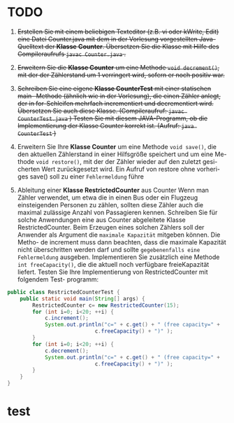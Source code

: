 # TODO

1. ~~Erstellen Sie mit einem beliebigen Texteditor (z.B. vi oder kWrite, Edit)
eine Datei Counter.java mit dem in der Vorlesung vorgestellten Java-
Quelltext der **Klasse** **Counter**.
Übersetzen Sie die Klasse mit Hilfe des Compileraufrufs `javac Counter.java` .~~

2. ~~Erweitern Sie die **Klasse Counter** um eine Methode `void decrement()`,
mit der der Zählerstand um 1 verringert wird, sofern er noch positiv war.~~

3. ~~Schreiben Sie eine eigene **Klasse CounterTest** mit einer statischen main-
Methode (ähnlich wie in der Vorlesung), die einen Zähler anlegt, der in
for-Schleifen mehrfach incrementiert und decrementiert wird.
Übersetzen Sie auch diese Klasse. (Compileraufruf: `javac CounterTest.java` )
Testen Sie mit diesem JAVA-Programm, ob die Implementierung der
Klasse Counter korrekt ist. (Aufruf: `java CounterTest` )~~

4. Erweitern Sie Ihre **Klasse Counter** um eine Methode `void save()`, die
den aktuellen Zählerstand in einer Hilfsgröße speichert und um eine Me-
thode `void restore()`, mit der der Zähler wieder auf den zuletzt gesi-
cherten Wert zurückgesetzt wird. Ein Aufruf von restore ohne vorheri-
ges save() soll zu einer `Fehlermeldung` führe  

5. Ableitung einer **Klasse RestrictedCounter** aus Counter
Wenn man Zähler verwendet, um etwa die in einen Bus
oder ein Flugzeug einsteigenden Personen zu zählen,
sollten diese Zähler auch die maximal zulässige Anzahl
von Passagieren kennen.
Schreiben Sie für solche Anwendungen eine aus Counter
abgeleitete Klasse RestrictedCounter. Beim Erzeugen
eines solchen Zählers soll der Anwender als Argument
die `maximale Kapazität` mitgeben können. Die Metho-
de increment muss dann beachten, dass die maximale
Kapazität nicht überschritten werden darf und sollte `gegebenenfalls eine Fehlermeldung`
ausgeben.
Implementieren Sie zusätzlich eine Methode `int freeCapacity()`, die die
aktuell noch verfügbare freieKapazität liefert.
Testen Sie Ihre Implementierung von RestrictedCounter mit folgendem Test-
programm:
```java
public class RestrictedCounterTest {
	public static void main(String[] args) {
		RestrictedCounter c= new RestrictedCounter(15);
		for (int i=0; i<20; ++i) {
			c.increment();
			System.out.println("c=" + c.get() + " (free capacity=" +
							c.freeCapacity() + ")" );
		}
		for (int i=0; i<20; ++i) {
			c.decrement();
			System.out.println("c=" + c.get() + " (free capacity=" +
							c.freeCapacity() + ")" );
		}
	}
}
```
# test
